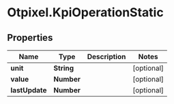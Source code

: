 # Otpixel.KpiOperationStatic

## Properties
Name | Type | Description | Notes
------------ | ------------- | ------------- | -------------
**unit** | **String** |  | [optional] 
**value** | **Number** |  | [optional] 
**lastUpdate** | **Number** |  | [optional] 


